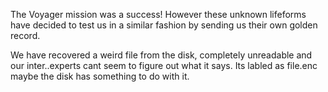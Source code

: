 The Voyager mission was a success! However these unknown lifeforms have decided to test us in a similar fashion by sending us their own golden record.

We have recovered a weird file from the disk, completely unreadable and our inter..experts cant seem to figure out what it says. Its labled as file.enc maybe the disk has something to do with it.
